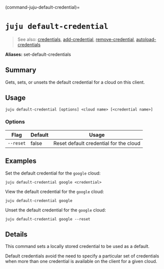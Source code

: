 (command-juju-default-credential)=
# `juju default-credential`
> See also: [credentials](#credentials), [add-credential](#add-credential), [remove-credential](#remove-credential), [autoload-credentials](#autoload-credentials)

**Aliases:** set-default-credentials

## Summary
Gets, sets, or unsets the default credential for a cloud on this client.

## Usage
```juju default-credential [options] <cloud name> [<credential name>]```

### Options
| Flag | Default | Usage |
| --- | --- | --- |
| `--reset` | false | Reset default credential for the cloud |

## Examples

Set the default credential for the `google` cloud:

    juju default-credential google <credential>

View the default credential for the `google` cloud:

    juju default-credential google

Unset the default credential for the `google` cloud:

    juju default-credential google --reset


## Details

This command sets a locally stored credential to be used as a default.

Default credentials avoid the need to specify a particular set of
credentials when more than one credential is available on the client for a given cloud.